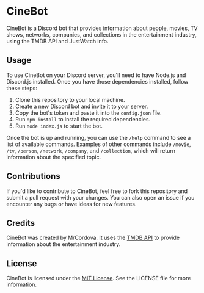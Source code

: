 # CineBot

CineBot is a Discord bot that provides information about people, movies, TV shows, networks, companies, and collections in the entertainment industry, using the TMDB API and JustWatch info.

## Usage

To use CineBot on your Discord server, you'll need to have Node.js and Discord.js installed. Once you have those dependencies installed, follow these steps:

1. Clone this repository to your local machine.
2. Create a new Discord bot and invite it to your server.
3. Copy the bot's token and paste it into the `config.json` file.
4. Run `npm install` to install the required dependencies.
5. Run `node index.js` to start the bot.

Once the bot is up and running, you can use the `/help` command to see a list of available commands. Examples of other commands include `/movie`, `/tv`, `/person`, `/network`, `/company`, and `/collection`, which will return information about the specified topic.

## Contributions

If you'd like to contribute to CineBot, feel free to fork this repository and submit a pull request with your changes. You can also open an issue if you encounter any bugs or have ideas for new features.

## Credits

CineBot was created by MrCordova. It uses the [TMDB API](https://www.themoviedb.org/documentation/api) to provide information about the entertainment industry.

## License

CineBot is licensed under the [MIT License](https://opensource.org/licenses/MIT). See the LICENSE file for more information.
